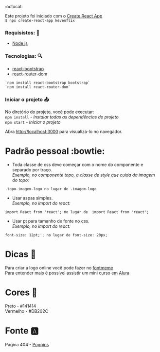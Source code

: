 :octocat:

Este projeto foi iniciado com o [Create React App](https://github.com/facebook/create-react-app)<br>
 `$ npx create-react-app kevenflix`

### Requisistos: :pencil:
- [Node js](https://nodejs.org/en/)

### Tecnologias: :mag:
- [react-bootstrap](https://react-bootstrap.github.io/getting-started/introduction)  
- [react-router-dom](https://reactrouter.com/web/guides/quick-start)

```
`npm install react-bootstrap bootstrap`
`npm install react-router-dom`
```

### Iniciar o projeto :outbox_tray:
No diretório do projeto, você pode executar:<br>
`npm install` - *Instalar todas as dependências do projeto*<br>
`npm start` - *Iniciar o projeto*

Abra [http://localhost:3000](http://localhost:3000) para visualizá-lo no navegador.

# Padrão pessoal :bowtie:
- Toda classe de css deve começar com o nome do componente e separado por traço.<br>
*Exemplo, no componente topo, a classe de style que cuida da imagem do topo:*<br> 
```
.topo-imagem-logo no lugar de .imagem-logo
```

- Usar aspas simples.<br>
*Exemplo, no import do react:* 
```
import React from 'react'; no lugar de  import React from "react";
```

- Usar pt para tamanho de fonte no css.<br>
*Exemplo, no import do react:* 
```
font-size: 12pt;'; no lugar de font-size: 20px;
```

# Dicas :speech_balloon:
Para criar a logo online você pode fazer no [fontmeme](https://fontmeme.com/netflix-font/)<br>
Para entender mais é possível assistir um mini curso em [Alura](https://www.alura.com.br/imersao-react/aula01-react-aluraflix)<br>

# Cores :art:
Preto - #141414<br>
Vermelho - #DB202C<br>

# Fonte :a:
Página 404 - [Poppins](https://fonts.google.com/specimen/Poppins?preview.text=P%C3%A1gina+404&preview.text_type=custom&sidebar.open=true&selection.family=Poppins:wght@300;400;600)